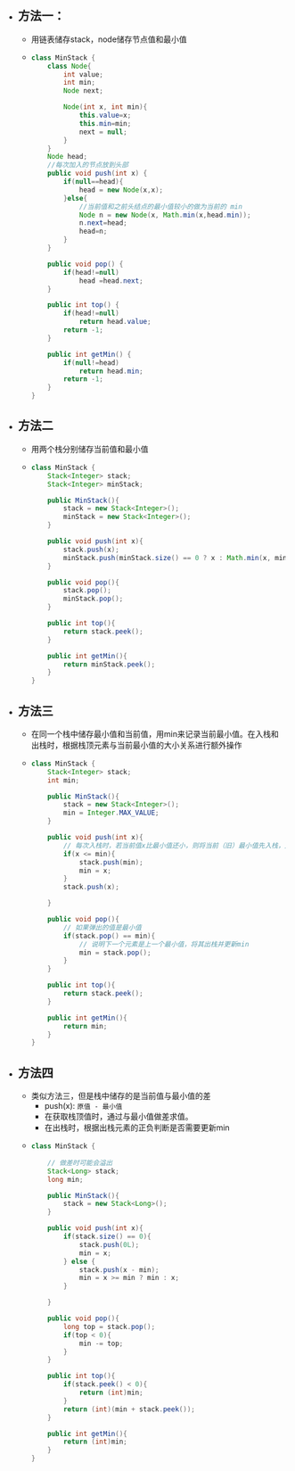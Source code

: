- ## 方法一：
  - 用链表储存stack，node储存节点值和最小值
  - ```Java
    class MinStack {
        class Node{
            int value;
            int min;
            Node next;

            Node(int x, int min){
                this.value=x;
                this.min=min;
                next = null;
            }
        }
        Node head;
        //每次加入的节点放到头部
        public void push(int x) {
            if(null==head){
                head = new Node(x,x);
            }else{
                //当前值和之前头结点的最小值较小的做为当前的 min
                Node n = new Node(x, Math.min(x,head.min));
                n.next=head;
                head=n;
            }
        }

        public void pop() {
            if(head!=null)
                head =head.next;
        }

        public int top() {
            if(head!=null)
                return head.value;
            return -1;
        }

        public int getMin() {
            if(null!=head)
                return head.min;
            return -1;
        }
    }
    ```
- ## 方法二
  - 用两个栈分别储存当前值和最小值
  - ```Java
    class MinStack {
        Stack<Integer> stack;
        Stack<Integer> minStack;

        public MinStack(){
            stack = new Stack<Integer>();
            minStack = new Stack<Integer>();
        }

        public void push(int x){
            stack.push(x);
            minStack.push(minStack.size() == 0 ? x : Math.min(x, minStack.peek());
        }

        public void pop(){
            stack.pop();
            minStack.pop();
        }

        public int top(){
            return stack.peek();
        }

        public int getMin(){
            return minStack.peek();
        }
    }
    ```
- ## 方法三
  - 在同一个栈中储存最小值和当前值，用min来记录当前最小值。在入栈和出栈时，根据栈顶元素与当前最小值的大小关系进行额外操作
  - ```Java
    class MinStack {
        Stack<Integer> stack;
        int min;

        public MinStack(){
            stack = new Stack<Integer>();
            min = Integer.MAX_VALUE;
        }

        public void push(int x){
            // 每次入栈时，若当前值x比最小值还小，则将当前（旧）最小值先入栈，方便之后出栈时获取。然后更新最小值
            if(x <= min){
                stack.push(min);
                min = x;
            }
            stack.push(x);

        }

        public void pop(){
            // 如果弹出的值是最小值
            if(stack.pop() == min){
                // 说明下一个元素是上一个最小值，将其出栈并更新min
                min = stack.pop();
            }
        }

        public int top(){
            return stack.peek();
        }

        public int getMin(){
            return min;
        }
    }
    ```
- ## 方法四
  - 类似方法三，但是栈中储存的是当前值与最小值的差
    - push(x): `原值 - 最小值`
    - 在获取栈顶值时，通过与最小值做差求值。
    - 在出栈时，根据出栈元素的正负判断是否需要更新min
  - ```Java
    class MinStack {
            
        // 做差时可能会溢出
        Stack<Long> stack;
        long min;

        public MinStack(){
            stack = new Stack<Long>();
        }

        public void push(int x){
            if(stack.size() == 0){
                stack.push(0L);
                min = x;
            } else {
                stack.push(x - min);
                min = x >= min ? min : x;
            }

        }

        public void pop(){
            long top = stack.pop(); 
            if(top < 0){
                min -= top;
            }
        }

        public int top(){
            if(stack.peek() < 0){
                return (int)min;
            }
            return (int)(min + stack.peek());
        }

        public int getMin(){
            return (int)min;
        }
    }
    ``` 